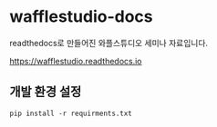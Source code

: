 # wafflestudio-docs

readthedocs로 만들어진 와플스튜디오 세미나 자료입니다.

https://wafflestudio.readthedocs.io

## 개발 환경 설정

`pip install -r requirments.txt`